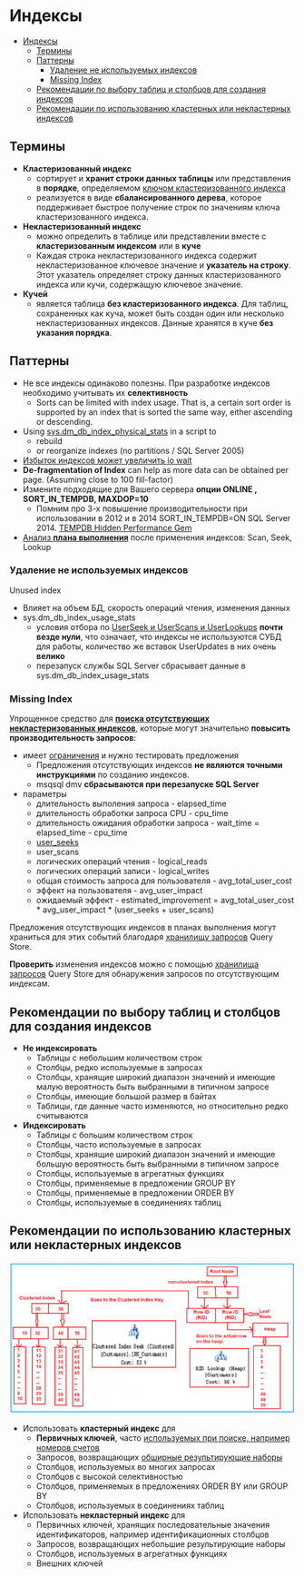 # Индексы

- [Индексы](#индексы)
  - [Термины](#термины)
  - [Паттерны](#паттерны)
    - [Удаление не используемых индексов](#удаление-не-используемых-индексов)
    - [Missing Index](#missing-index)
  - [Рекомендации по выбору таблиц и столбцов для создания индексов](#рекомендации-по-выбору-таблиц-и-столбцов-для-создания-индексов)
  - [Рекомендации по использованию кластерных или некластерных индексов](#рекомендации-по-использованию-кластерных-или-некластерных-индексов)

## Термины

- __Кластеризованный индекс__
  - сортирует и __хранит строки данных таблицы__ или представления в __порядке__, определяемом [ключом кластеризованного индекса](https://learn.microsoft.com/ru-ru/sql/relational-databases/indexes/indexes?view=sql-server-ver16)
  - реализуется в виде __сбалансированного дерева__, которое поддерживает быстрое получение строк по значениям ключа кластеризованного индекса.
- __Некластеризованный индекс__
  - можно определить в таблице или представлении вместе с __кластеризованным индексом__ или в __куче__
  - Каждая строка некластеризованного индекса содержит некластеризованное ключевое значение и __указатель на строку__. Этот указатель определяет строку данных кластеризованного индекса или кучи, содержащую ключевое значение.
- __Кучей__
  - является таблица __без кластеризованного индекса__. Для таблиц, сохраненных как куча, может быть создан один или несколько некластеризованных индексов. Данные хранятся в куче __без указания порядка__.

## Паттерны

- Не все индексы одинаково полезны. При разработке индексов необходимо учитывать их __селективность__
  - Sorts can be limited with index usage. That is, a certain sort order is supported by an index that is sorted the same way, either ascending or descending.
- Using [sys.dm_db_index_physical_stats](http://blogs.msmvps.com/gladchenko/2008/03/30/tips-for-dba-using-sys-dm_db_index_physicalstats-in-a-script-to-rebuild-or-reorganize-indexes-no-partitions-sql-server-2005/) in a script to
  - rebuild
  - or reorganize indexes (no partitions / SQL Server 2005)
- [Избыток индексов может увеличить io wait](http://blogs.msmvps.com/gladchenko/2008/03/30/tips-for-dba-using-sys-dm_db_index_physicalstats-in-a-script-to-rebuild-or-reorganize-indexes-no-partitions-sql-server-2005/)
- __De-fragmentation of Index__ can help as more data can be obtained per page. (Assuming close to 100 fill-factor)
- Измените подходящие для Вашего сервера __опции ONLINE , SORT_IN_TEMPDB,
MAXDOP=10__
  - Помним про 3-х повышение производительности при использовании в 2012 и в 2014 SORT_IN_TEMPDB=ON SQL Server 2014. [TEMPDB Hidden Performance Gem](https://techcommunity.microsoft.com/t5/sql-server-support-blog/sql-server-2014-tempdb-hidden-performance-gem/ba-p/318255)  
- [Анализ __плана выполнения__](mssql.md#query-plan) после применения индексов: Scan, Seek, Lookup

### Удаление не используемых индексов 

Unused index

- Влияет на объем БД, скорость операций чтения, изменения данных
- sys.dm_db_index_usage_stats
  - условия отбора по [UserSeek и UserScans и UserLookups](https://learn.microsoft.com/en-us/sql/relational-databases/system-dynamic-management-views/sys-dm-db-index-usage-stats-transact-sql?view=sql-server-ver16) __почти везде нули__, что означает, что индексы не используются СУБД для работы, количество же вставок UserUpdates в них очень __велико__
  - перезапуск службы SQL Server сбрасывает данные в sys.dm_db_index_usage_stats

### Missing Index

Упрощенное средство для __[поиска отсутствующих некластеризованных индексов](https://learn.microsoft.com/ru-ru/sql/relational-databases/indexes/tune-nonclustered-missing-index-suggestions?view=sql-server-ver16)__, которые могут значительно __повысить производительность запросов__:

  - имеет [ограничения](https://learn.microsoft.com/ru-ru/sql/relational-databases/indexes/tune-nonclustered-missing-index-suggestions?view=sql-server-ver16#limitations-of-the-missing-index-feature) и нужно тестировать предложения
    - Предложения отсутствующих индексов __не являются точными инструкциями__ по созданию индексов.
    - msqsql dmv __сбрасываются при перезапуске SQL Server__
  - параметры
    - длительность выполения запроса - elapsed_time
    - длительность обработки запроса CPU - cpu_time
    - длительность ожидания обработки запроса - wait_time = elapsed_time - cpu_time
    - [user_seeks](https://learn.microsoft.com/en-us/sql/relational-databases/system-dynamic-management-views/sys-dm-db-index-usage-stats-transact-sql?view=sql-server-ver16)
    - user_scans
    - логических операций чтения - logical_reads
    - логических операций записи - logical_writes
    - общая стоимость запроса для пользователя - avg_total_user_cost
    - эффект на пользователя - avg_user_impact
    - ожидаемый эффект - estimated_improvement = avg_total_user_cost * avg_user_impact * (user_seeks + user_scans)

Предложения отсутствующих индексов в планах выполнения могут храниться для этих событий благодаря [хранилищу запросов](mssql.QS.md) Query Store.

__Проверить__ изменения индексов можно с помощью [хранилища запросов](mssql.QS.md) Query Store для обнаружения запросов по отсутствующим индексам.

## Рекомендации по выбору таблиц и столбцов для создания индексов

- __Не индексировать__
  - Таблицы с небольшим количеством строк
  - Столбцы, редко используемые в запросах
  - Столбцы, хранящие широкий диапазон значений и имеющие малую вероятность быть выбранными в типичном запросе
  - Столбцы, имеющие большой размер в байтах
  - Таблицы, где данные часто изменяются, но относительно редко считываются
- __Индексировать__
  - Таблицы с большим количеством строк
  - Столбцы, часто используемые в запросах
  - Столбцы, хранящие широкий диапазон значений и имеющие большую вероятность быть выбранными в типичном запросе
  - Столбцы, используемые в агрегатных функциях
  - Столбцы, применяемые в предложении GROUP BY
  - Столбцы, применяемые в предложении ORDER BY
  - Столбцы, используемые в соединениях таблиц

## Рекомендации по использованию кластерных или некластерных индексов

![logic](../../img/technology/db/mssql/sql.clustered.index.png)

- Использовать __кластерный индекс__ для
  - __Первичных ключей__, часто [используемых при поиске, например номеров счетов](https://learn.microsoft.com/ru-ru/sql/relational-databases/sql-server-index-design-guide?view=sql-server-ver16#Clustered)
  - Запросов, возвращающих [обширные результирующие наборы](https://learn.microsoft.com/ru-ru/sql/relational-databases/sql-server-index-design-guide?view=sql-server-ver16#Nonclustered)
  - Столбцов, используемых во многих запросах
  - Столбцов с высокой селективностью
  - Столбцов, применяемых в предложениях ORDER BY или GROUP BY
  - Столбцов, используемых в соединениях таблиц
- Использовать __некластерный индекс__ для
  - Первичных ключей, хранящих последовательные значения идентификаторов, например идентификационных столбцов
  - Запросов, возвращающих небольшие результирующие наборы
  - Столбцов, используемых в агрегатных функциях
  - Внешних ключей


